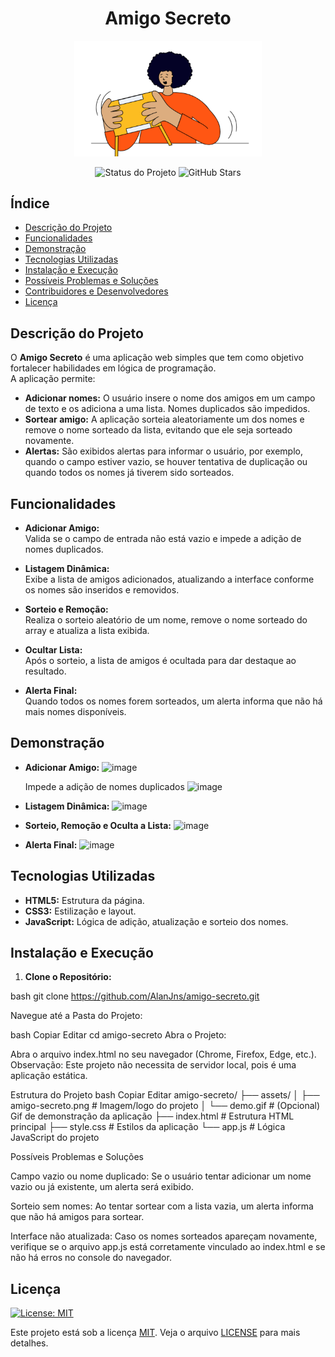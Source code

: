 <h1 align="center">Amigo Secreto</h1>

<p align="center">
  <img src="assets/amigo-secreto.png" alt="Logo do Amigo Secreto" width="300">
</p>

<p align="center">
  <img src="https://img.shields.io/static/v1?label=STATUS&message=EM%20DESENVOLVIMENTO&color=GREEN&style=for-the-badge" alt="Status do Projeto">
  <img src="https://img.shields.io/github/stars/seu-usuario/amigo-secreto?style=social" alt="GitHub Stars">
</p>

## Índice

- [Descrição do Projeto](#descrição-do-projeto)
- [Funcionalidades](#funcionalidades)
- [Demonstração](#demonstração)
- [Tecnologias Utilizadas](#tecnologias-utilizadas)
- [Instalação e Execução](#instalação-e-execução)
- [Possíveis Problemas e Soluções](#possíveis-problemas-e-soluções)
- [Contribuidores e Desenvolvedores](#contribuidores-e-desenvolvedores)
- [Licença](#licença)

## Descrição do Projeto

O **Amigo Secreto** é uma aplicação web simples que tem como objetivo fortalecer habilidades em lógica de programação.  
A aplicação permite:
- **Adicionar nomes:** O usuário insere o nome dos amigos em um campo de texto e os adiciona a uma lista. Nomes duplicados são impedidos.
- **Sortear amigo:** A aplicação sorteia aleatoriamente um dos nomes e remove o nome sorteado da lista, evitando que ele seja sorteado novamente.
- **Alertas:** São exibidos alertas para informar o usuário, por exemplo, quando o campo estiver vazio, se houver tentativa de duplicação ou quando todos os nomes já tiverem sido sorteados.

## Funcionalidades

- **Adicionar Amigo:**  
  Valida se o campo de entrada não está vazio e impede a adição de nomes duplicados.

- **Listagem Dinâmica:**  
  Exibe a lista de amigos adicionados, atualizando a interface conforme os nomes são inseridos e removidos.

- **Sorteio e Remoção:**  
  Realiza o sorteio aleatório de um nome, remove o nome sorteado do array e atualiza a lista exibida.

- **Ocultar Lista:**  
  Após o sorteio, a lista de amigos é ocultada para dar destaque ao resultado.

- **Alerta Final:**  
  Quando todos os nomes forem sorteados, um alerta informa que não há mais nomes disponíveis.

## Demonstração
- **Adicionar Amigo:** ![image](https://github.com/user-attachments/assets/f10993a0-c413-4a16-bb7f-fef7e2d52864)

  Impede a adição de nomes duplicados ![image](https://github.com/user-attachments/assets/662f7564-4805-4898-ad65-283d99050cea)

- **Listagem Dinâmica:** ![image](https://github.com/user-attachments/assets/6874e79b-9add-4a54-8a9c-b9e702da3ee1)

- **Sorteio, Remoção e Oculta a Lista:** ![image](https://github.com/user-attachments/assets/919fde79-031e-4ba1-b6b9-e6b1711918e0)

- **Alerta Final:** ![image](https://github.com/user-attachments/assets/ac7a81e7-e83d-48da-8507-62044a945b21)


## Tecnologias Utilizadas

- **HTML5:** Estrutura da página.
- **CSS3:** Estilização e layout.
- **JavaScript:** Lógica de adição, atualização e sorteio dos nomes.

## Instalação e Execução

1. **Clone o Repositório:**

   
bash
   git clone https://github.com/AlanJns/amigo-secreto.git

Navegue até a Pasta do Projeto:

bash
Copiar
Editar
cd amigo-secreto
Abra o Projeto:

Abra o arquivo index.html no seu navegador (Chrome, Firefox, Edge, etc.).
Observação: Este projeto não necessita de servidor local, pois é uma aplicação estática.

Estrutura do Projeto
bash
Copiar
Editar
amigo-secreto/
├── assets/
│   ├── amigo-secreto.png       # Imagem/logo do projeto
│   └── demo.gif                # (Opcional) Gif de demonstração da aplicação
├── index.html                  # Estrutura HTML principal
├── style.css                   # Estilos da aplicação
└── app.js                      # Lógica JavaScript do projeto

Possíveis Problemas e Soluções

Campo vazio ou nome duplicado:
Se o usuário tentar adicionar um nome vazio ou já existente, um alerta será exibido.

Sorteio sem nomes:
Ao tentar sortear com a lista vazia, um alerta informa que não há amigos para sortear.

Interface não atualizada:
Caso os nomes sorteados apareçam novamente, verifique se o arquivo app.js está corretamente vinculado ao index.html e se não há erros no console do navegador.

## Licença

[![License: MIT](https://img.shields.io/badge/License-MIT-yellow.svg)](https://opensource.org/licenses/MIT)

Este projeto está sob a licença [MIT](LICENSE). Veja o arquivo [LICENSE](LICENSE) para mais detalhes.

